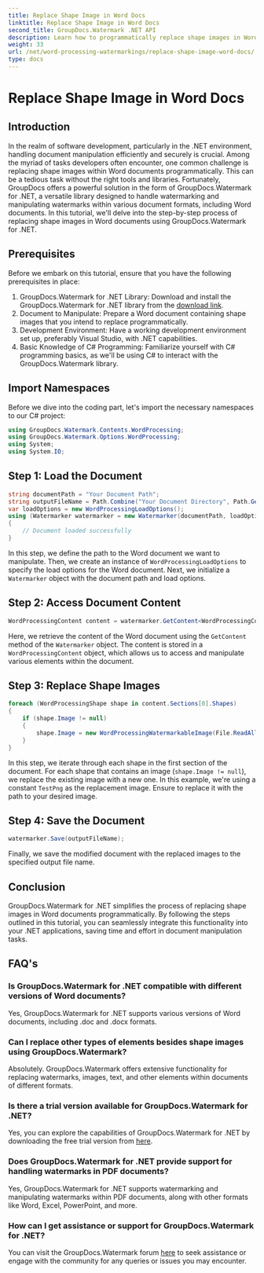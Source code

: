 ```yaml
---
title: Replace Shape Image in Word Docs
linktitle: Replace Shape Image in Word Docs
second_title: GroupDocs.Watermark .NET API
description: Learn how to programmatically replace shape images in Word documents using GroupDocs.Watermark for .NET. Simplify document manipulation tasks effortlessly.
weight: 33
url: /net/word-processing-watermarkings/replace-shape-image-word-docs/
type: docs
---
```

# Replace Shape Image in Word Docs

## Introduction
In the realm of software development, particularly in the .NET environment, handling document manipulation efficiently and securely is crucial. Among the myriad of tasks developers often encounter, one common challenge is replacing shape images within Word documents programmatically. This can be a tedious task without the right tools and libraries.
Fortunately, GroupDocs offers a powerful solution in the form of GroupDocs.Watermark for .NET, a versatile library designed to handle watermarking and manipulating watermarks within various document formats, including Word documents. In this tutorial, we'll delve into the step-by-step process of replacing shape images in Word documents using GroupDocs.Watermark for .NET.
## Prerequisites
Before we embark on this tutorial, ensure that you have the following prerequisites in place:
1. GroupDocs.Watermark for .NET Library: Download and install the GroupDocs.Watermark for .NET library from the [download link](https://releases.groupdocs.com/Watermark/net/).
2. Document to Manipulate: Prepare a Word document containing shape images that you intend to replace programmatically.
3. Development Environment: Have a working development environment set up, preferably Visual Studio, with .NET capabilities.
4. Basic Knowledge of C# Programming: Familiarize yourself with C# programming basics, as we'll be using C# to interact with the GroupDocs.Watermark library.
## Import Namespaces
Before we dive into the coding part, let's import the necessary namespaces to our C# project:
```csharp
using GroupDocs.Watermark.Contents.WordProcessing;
using GroupDocs.Watermark.Options.WordProcessing;
using System;
using System.IO;
```
## Step 1: Load the Document
```csharp
string documentPath = "Your Document Path";
string outputFileName = Path.Combine("Your Document Directory", Path.GetFileName(documentPath));
var loadOptions = new WordProcessingLoadOptions();
using (Watermarker watermarker = new Watermarker(documentPath, loadOptions))
{
    // Document loaded successfully
}
```
In this step, we define the path to the Word document we want to manipulate. Then, we create an instance of `WordProcessingLoadOptions` to specify the load options for the Word document. Next, we initialize a `Watermarker` object with the document path and load options.
## Step 2: Access Document Content
```csharp
WordProcessingContent content = watermarker.GetContent<WordProcessingContent>();
```
Here, we retrieve the content of the Word document using the `GetContent` method of the `Watermarker` object. The content is stored in a `WordProcessingContent` object, which allows us to access and manipulate various elements within the document.
## Step 3: Replace Shape Images
```csharp
foreach (WordProcessingShape shape in content.Sections[0].Shapes)
{
    if (shape.Image != null)
    {
        shape.Image = new WordProcessingWatermarkableImage(File.ReadAllBytes(Constants.TestPng));
    }
}
```
In this step, we iterate through each shape in the first section of the document. For each shape that contains an image (`shape.Image != null`), we replace the existing image with a new one. In this example, we're using a constant `TestPng` as the replacement image. Ensure to replace it with the path to your desired image.
## Step 4: Save the Document
```csharp
watermarker.Save(outputFileName);
```
Finally, we save the modified document with the replaced images to the specified output file name.

## Conclusion
GroupDocs.Watermark for .NET simplifies the process of replacing shape images in Word documents programmatically. By following the steps outlined in this tutorial, you can seamlessly integrate this functionality into your .NET applications, saving time and effort in document manipulation tasks.
## FAQ's
### Is GroupDocs.Watermark for .NET compatible with different versions of Word documents?
Yes, GroupDocs.Watermark for .NET supports various versions of Word documents, including .doc and .docx formats.
### Can I replace other types of elements besides shape images using GroupDocs.Watermark?
Absolutely. GroupDocs.Watermark offers extensive functionality for replacing watermarks, images, text, and other elements within documents of different formats.
### Is there a trial version available for GroupDocs.Watermark for .NET?
Yes, you can explore the capabilities of GroupDocs.Watermark for .NET by downloading the free trial version from [here](https://releases.groupdocs.com/).
### Does GroupDocs.Watermark for .NET provide support for handling watermarks in PDF documents?
Yes, GroupDocs.Watermark for .NET supports watermarking and manipulating watermarks within PDF documents, along with other formats like Word, Excel, PowerPoint, and more.
### How can I get assistance or support for GroupDocs.Watermark for .NET?
You can visit the GroupDocs.Watermark forum [here](https://forum.groupdocs.com/c/watermark/19) to seek assistance or engage with the community for any queries or issues you may encounter.
